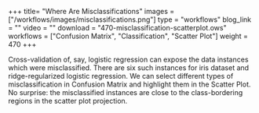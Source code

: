 +++
title= "Where Are Misclassifications"
images =  ["/workflows/images/misclassifications.png"]
type = "workflows"
blog_link =  ""
video = ""
download = "470-misclassification-scatterplot.ows"
workflows = ["Confusion Matrix", "Classification", "Scatter Plot"]
weight = 470
+++

Cross-validation of, say, logistic regression can expose the data instances which were misclassified. There are six such instances for iris dataset and ridge-regularized logistic regression. We can select different types of misclassification in Confusion Matrix and highlight them in the Scatter Plot. No surprise: the misclassified instances are close to the class-bordering regions in the scatter plot projection.
